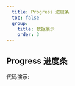 ```yaml
---
  title: Progress 进度条
  toc: false
  group: 
    title: 数据展示
    order: 3
---
```


## Progress 进度条

代码演示:

<code src="./demo/basic.jsx" ></code>

<API></API>
